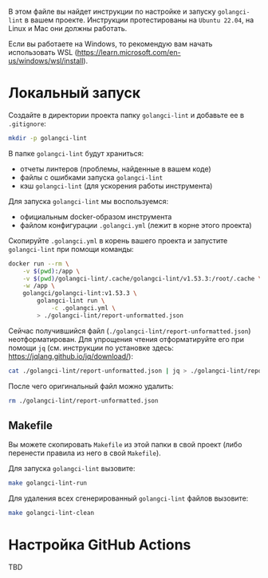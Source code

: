 В этом файле вы найдет инструкции по настройке и запуску `golangci-lint` в вашем проекте. Инструкции протестированы на `Ubuntu 22.04`, на Linux и Mac они должны работать.

Если вы работаете на Windows, то рекомендую вам начать использовать WSL (https://learn.microsoft.com/en-us/windows/wsl/install).

# Локальный запуск

Создайте в директории проекта папку `golangci-lint` и добавьте ее в `.gitignore`:

```bash
mkdir -p golangci-lint
```

В папке `golangci-lint` будут храниться:
- отчеты линтеров (проблемы, найденные в вашем коде)
- файлы с ошибками запуска `golangci-lint`
- кэш `golangci-lint` (для ускорения работы инструмента)

Для запуска `golangci-lint` мы воспользуемся:
- официальным docker-образом инструмента
- файлом конфигурации `.golangci.yml` (лежит в корне этого проекта)

Скопируйте `.golangci.yml` в корень вашего проекта и запустите `golangci-lint` при помощи команды:

```bash
docker run --rm \
    -v $(pwd):/app \
    -v $(pwd)/golangci-lint/.cache/golangci-lint/v1.53.3:/root/.cache \
    -w /app \
    golangci/golangci-lint:v1.53.3 \
        golangci-lint run \
            -c .golangci.yml \
        > ./golangci-lint/report-unformatted.json
```

Сейчас получившийся файл (`./golangci-lint/report-unformatted.json`) неотформатирован. Для упрощения чтения отформатируйте его при помощи `jq` (см. инструкции по установке здесь: https://jqlang.github.io/jq/download/):

```bash
cat ./golangci-lint/report-unformatted.json | jq > ./golangci-lint/report.json
```

После чего оригинальный файл можно удалить:

```bash
rm ./golangci-lint/report-unformatted.json
```

## Makefile

Вы можете скопировать `Makefile` из этой папки в свой проект (либо перенести правила из него в свой `Makefile`).

Для запуска `golangci-lint` вызовите:

```bash
make golangci-lint-run
```

Для удаления всех сгенерированный `golangci-lint` файлов вызовите:

```bash
make golangci-lint-clean
```

# Настройка GitHub Actions

TBD